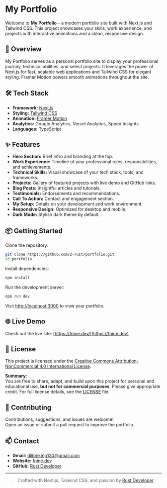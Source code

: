 # My Portfolio

Welcome to **My Portfolio** – a modern portfolio site built with Next.js and Tailwind CSS. This project showcases your skills, work experience, and projects with interactive animations and a clean, responsive design.

## 🚀 Overview

My Portfolio serves as a personal portfolio site to display your professional journey, technical abilities, and select projects. It leverages the power of Next.js for fast, scalable web applications and Tailwind CSS for elegant styling. Framer Motion powers smooth animations throughout the site.

## 🛠️ Tech Stack

- **Framework:** [Next.js](https://nextjs.org/)
- **Styling:** [Tailwind CSS](https://tailwindcss.com/)
- **Animation:** [Framer Motion](https://www.framer.com/motion/)
- **Analytics:** Google Analytics, Vercel Analytics, Speed Insights
- **Languages:** TypeScript

## ✨ Features

- **Hero Section:** Brief intro and branding at the top.
- **Work Experience:** Timeline of your professional roles, responsibilities, and achievements.
- **Technical Skills:** Visual showcase of your tech stack, tools, and frameworks.
- **Projects:** Gallery of featured projects with live demo and GitHub links.
- **Blog Posts:** Insightful articles and tutorials.
- **Testimonials:** Endorsements and recommendations.
- **Call To Action:** Contact and engagement section.
- **My Setup:** Details on your development and work environment.
- **Responsive Design:** Optimized for desktop and mobile.
- **Dark Mode:** Stylish dark theme by default.

## 📦 Getting Started

Clone the repository:

```bash
git clone https://github.com/2-rust/portfolio.git
cd portfolio
```

Install dependencies:

```bash
npm install
```

Run the development server:

```bash
npm run dev
```

Visit [http://localhost:3000](http://localhost:3000) to view your portfolio.

## 🌐 Live Demo

Check out the live site: [https://fnine.dev/](https://fnine.dev)

## 📄 License

This project is licensed under the [Creative Commons Attribution-NonCommercial 4.0 International License](https://creativecommons.org/licenses/by-nc/4.0/).

**Summary:**  
You are free to share, adapt, and build upon this project for personal and educational use, **but not for commercial purposes**. Please give appropriate credit. For full license details, see the [LICENSE](LICENSE) file.

## 🤝 Contributing

Contributions, suggestions, and issues are welcome!  
Open an issue or submit a pull request to improve the portfolio.

## 📫 Contact

- **Gmail:** dillonking130@gmail.com
- **Website:** [fnine.dev](https://www.fnine.dev)
- **GitHub:** [Rust Developer](https://github.com/2-rust)

---

> Crafted with Next.js, Tailwind CSS, and passion by [Rust Developer](https://github.com/2-rust)